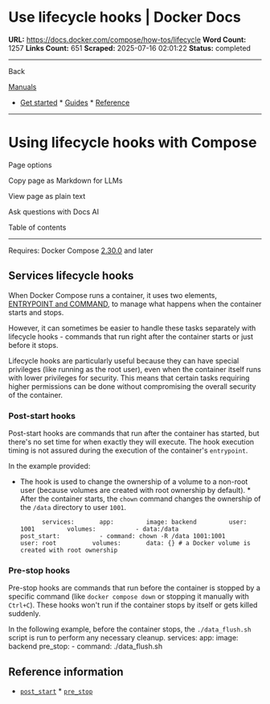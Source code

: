 # Use lifecycle hooks | Docker Docs

**URL:** https://docs.docker.com/compose/how-tos/lifecycle
**Word Count:** 1257
**Links Count:** 651
**Scraped:** 2025-07-16 02:01:22
**Status:** completed

---

Back

[Manuals](https://docs.docker.com/manuals/)

  * [Get started](https://docs.docker.com/get-started/)   * [Guides](https://docs.docker.com/guides/)   * [Reference](https://docs.docker.com/reference/)

* * *

# Using lifecycle hooks with Compose

Page options

Copy page as Markdown for LLMs

View page as plain text

Ask questions with Docs AI

Table of contents

* * *

Requires: Docker Compose [2.30.0](https://docs.docker.com/compose/releases/release-notes/#2300) and later

## Services lifecycle hooks

When Docker Compose runs a container, it uses two elements, [ENTRYPOINT and COMMAND](https://docs.docker.com/engine/containers/run/#default-command-and-options), to manage what happens when the container starts and stops.

However, it can sometimes be easier to handle these tasks separately with lifecycle hooks - commands that run right after the container starts or just before it stops.

Lifecycle hooks are particularly useful because they can have special privileges \(like running as the root user\), even when the container itself runs with lower privileges for security. This means that certain tasks requiring higher permissions can be done without compromising the overall security of the container.

### Post-start hooks

Post-start hooks are commands that run after the container has started, but there's no set time for when exactly they will execute. The hook execution timing is not assured during the execution of the container's `entrypoint`.

In the example provided:

  * The hook is used to change the ownership of a volume to a non-root user \(because volumes are created with root ownership by default\).   * After the container starts, the `chown` command changes the ownership of the `/data` directory to user `1001`.

              services:       app:         image: backend         user: 1001         volumes:           - data:/data             post_start:           - command: chown -R /data 1001:1001             user: root          volumes:       data: {} # a Docker volume is created with root ownership

### Pre-stop hooks

Pre-stop hooks are commands that run before the container is stopped by a specific command \(like `docker compose down` or stopping it manually with `Ctrl+C`\). These hooks won't run if the container stops by itself or gets killed suddenly.

In the following example, before the container stops, the `./data_flush.sh` script is run to perform any necessary cleanup.               services:       app:         image: backend         pre_stop:           - command: ./data_flush.sh

## Reference information

  * [`post_start`](https://docs.docker.com/reference/compose-file/services/#post_start)   * [`pre_stop`](https://docs.docker.com/reference/compose-file/services/#pre_stop)